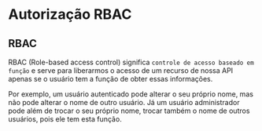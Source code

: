 # Autorização RBAC

## RBAC

RBAC (Role-based access control) significa `controle de acesso baseado em função` e serve para liberarmos o acesso de um recurso de nossa API apenas se o usuário tem a função de obter essas informações.

Por exemplo, um usuário autenticado pode alterar o seu próprio nome, mas não pode alterar o nome de outro usuário. Já um usuário administrador pode além de trocar o seu próprio nome, trocar também o nome de outros usuários, pois ele tem esta função.
